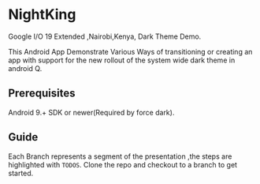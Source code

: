 # NightKing

Google I/O 19 Extended ,Nairobi,Kenya, Dark Theme Demo.

This Android App Demonstrate Various Ways of transitioning or creating an app with support for the new rollout of the system
wide dark theme in android Q.

## Prerequisites

Android 9.+ SDK or newer(Required by force dark).

## Guide

Each Branch represents a segment of the presentation ,the steps are highlighted with `TODOS`.
Clone the repo and checkout to a branch to get started.



